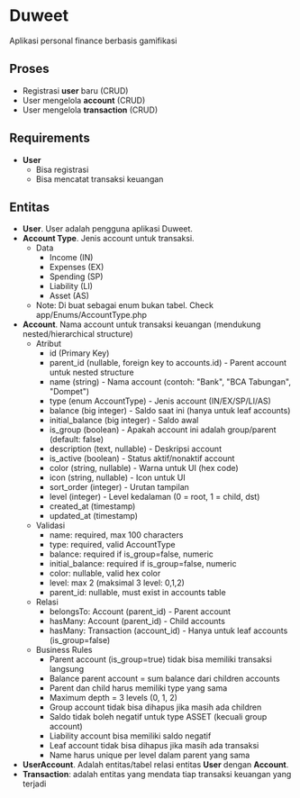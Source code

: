 # Duweet
Aplikasi personal finance berbasis gamifikasi

## Proses
- Registrasi **user** baru (CRUD)
- User mengelola **account** (CRUD)
- User mengelola **transaction** (CRUD)

## Requirements
- **User**
  - Bisa registrasi
  - Bisa mencatat transaksi keuangan

## Entitas
- **User**. User adalah pengguna aplikasi Duweet.
- **Account Type**. Jenis account untuk transaksi.
  - Data
    - Income    (IN)
    - Expenses  (EX)
    - Spending  (SP)
    - Liability (LI)
    - Asset     (AS)
  - Note: Di buat sebagai enum bukan tabel. Check app/Enums/AccountType.php
- **Account**. Nama account untuk transaksi keuangan (mendukung nested/hierarchical structure)
  - Atribut
    - id (Primary Key)
    - parent_id (nullable, foreign key to accounts.id) - Parent account untuk nested structure
    - name (string) - Nama account (contoh: "Bank", "BCA Tabungan", "Dompet")
    - type (enum AccountType) - Jenis account (IN/EX/SP/LI/AS)
    - balance (big integer) - Saldo saat ini (hanya untuk leaf accounts)
    - initial_balance (big integer) - Saldo awal
    - is_group (boolean) - Apakah account ini adalah group/parent (default: false)
    - description (text, nullable) - Deskripsi account
    - is_active (boolean) - Status aktif/nonaktif account
    - color (string, nullable) - Warna untuk UI (hex code)
    - icon (string, nullable) - Icon untuk UI
    - sort_order (integer) - Urutan tampilan
    - level (integer) - Level kedalaman (0 = root, 1 = child, dst)
    - created_at (timestamp)
    - updated_at (timestamp)
  - Validasi
    - name: required, max 100 characters
    - type: required, valid AccountType
    - balance: required if is_group=false, numeric
    - initial_balance: required if is_group=false, numeric
    - color: nullable, valid hex color
    - level: max 2 (maksimal 3 level: 0,1,2)
    - parent_id: nullable, must exist in accounts table
  - Relasi
    - belongsTo: Account (parent_id) - Parent account
    - hasMany: Account (parent_id) - Child accounts
    - hasMany: Transaction (account_id) - Hanya untuk leaf accounts (is_group=false)
  - Business Rules
    - Parent account (is_group=true) tidak bisa memiliki transaksi langsung
    - Balance parent account = sum balance dari children accounts
    - Parent dan child harus memiliki type yang sama
    - Maximum depth = 3 levels (0, 1, 2)
    - Group account tidak bisa dihapus jika masih ada children
    - Saldo tidak boleh negatif untuk type ASSET (kecuali group account)
    - Liability account bisa memiliki saldo negatif
    - Leaf account tidak bisa dihapus jika masih ada transaksi
    - Name harus unique per level dalam parent yang sama
- **UserAccount**. Adalah entitas/tabel relasi entitas **User** dengan **Account**.
- **Transaction**: adalah entitas yang mendata tiap transaksi keuangan yang terjadi